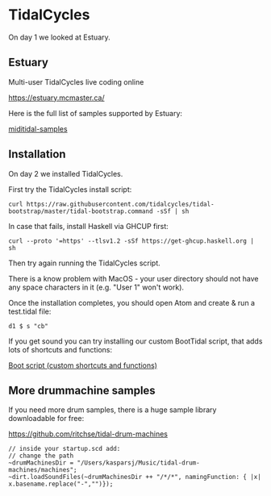 # TidalCycles

On day 1 we looked at Estuary.

## Estuary

Multi-user TidalCycles live coding online

https://estuary.mcmaster.ca/

Here is the full list of samples supported by Estuary:

[miditidal-samples](miditidal-samples)

## Installation

On day 2 we installed TidalCycles.

First try the TidalCycles install script:

`curl https://raw.githubusercontent.com/tidalcycles/tidal-bootstrap/master/tidal-bootstrap.command -sSf | sh`

In case that fails, install Haskell via GHCUP first:

`curl --proto '=https' --tlsv1.2 -sSf https://get-ghcup.haskell.org | sh`

Then try again running the TidalCycles script.

There is a know problem with MacOS - your user directory should not have any space characters in it (e.g. "User 1" won't work).

Once the installation completes, you should open Atom and create & run a test.tidal file:

`d1 $ s "cb"`

If you get sound you can try installing our custom BootTidal script, that adds lots of shortcuts and functions:

[Boot script (custom shortcuts and functions)](BootTidal)

## More drummachine samples

If you need more drum samples, there is a huge sample library downloadable for free:

https://github.com/ritchse/tidal-drum-machines

```supercollider
// inside your startup.scd add:
// change the path
~drumMachinesDir = "/Users/kasparsj/Music/tidal-drum-machines/machines";
~dirt.loadSoundFiles(~drumMachinesDir ++ "/*/*", namingFunction: { |x| x.basename.replace("-","")});
```

